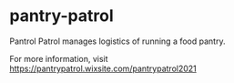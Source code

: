 # pantry-patrol
Pantrol Patrol manages logistics of running a food pantry.

For more information, visit https://pantrypatrol.wixsite.com/pantrypatrol2021
